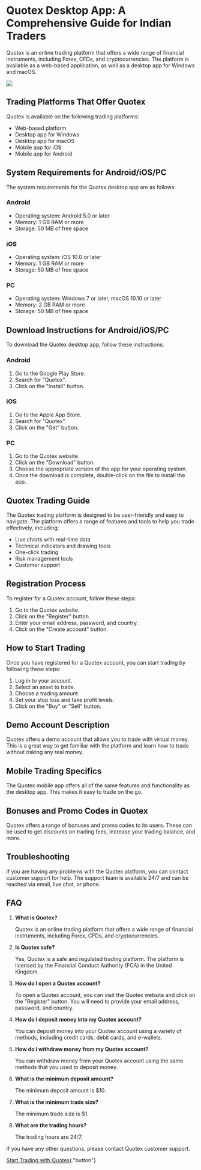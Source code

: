 # Quotex Desktop App: A Comprehensive Guide for Indian Traders

Quotex is an online trading platform that offers a wide range of
financial instruments, including Forex, CFDs, and cryptocurrencies. The
platform is available as a web-based application, as well as a desktop
app for Windows and macOS.

[![](https://static.quotex.io/files/1_en/300_250.jpg)](https://traff.sbs/brokerqxsignupf)

## Trading Platforms That Offer Quotex

Quotex is available on the following trading platforms:

-   Web-based platform
-   Desktop app for Windows
-   Desktop app for macOS
-   Mobile app for iOS
-   Mobile app for Android

## System Requirements for Android/iOS/PC

The system requirements for the Quotex desktop app are as follows:

### Android

-   Operating system: Android 5.0 or later
-   Memory: 1 GB RAM or more
-   Storage: 50 MB of free space

### iOS

-   Operating system: iOS 10.0 or later
-   Memory: 1 GB RAM or more
-   Storage: 50 MB of free space

### PC

-   Operating system: Windows 7 or later, macOS 10.10 or later
-   Memory: 2 GB RAM or more
-   Storage: 50 MB of free space

## Download Instructions for Android/iOS/PC

To download the Quotex desktop app, follow these instructions:

### Android

1.  Go to the Google Play Store.
2.  Search for "Quotex".
3.  Click on the "Install" button.

### iOS

1.  Go to the Apple App Store.
2.  Search for "Quotex".
3.  Click on the "Get" button.

### PC

1.  Go to the Quotex website.
2.  Click on the "Download" button.
3.  Choose the appropriate version of the app for your operating system.
4.  Once the download is complete, double-click on the file to install
    the app.

## Quotex Trading Guide

The Quotex trading platform is designed to be user-friendly and easy to
navigate. The platform offers a range of features and tools to help you
trade effectively, including:

-   Live charts with real-time data
-   Technical indicators and drawing tools
-   One-click trading
-   Risk management tools
-   Customer support

## Registration Process

To register for a Quotex account, follow these steps:

1.  Go to the Quotex website.
2.  Click on the "Register" button.
3.  Enter your email address, password, and country.
4.  Click on the "Create account" button.

## How to Start Trading

Once you have registered for a Quotex account, you can start trading by
following these steps:

1.  Log in to your account.
2.  Select an asset to trade.
3.  Choose a trading amount.
4.  Set your stop loss and take profit levels.
5.  Click on the "Buy" or "Sell" button.

## Demo Account Description

Quotex offers a demo account that allows you to trade with virtual
money. This is a great way to get familiar with the platform and learn
how to trade without risking any real money.

## Mobile Trading Specifics

The Quotex mobile app offers all of the same features and functionality
as the desktop app. This makes it easy to trade on the go.

## Bonuses and Promo Codes in Quotex

Quotex offers a range of bonuses and promo codes to its users. These can
be used to get discounts on trading fees, increase your trading balance,
and more.

## Troubleshooting

If you are having any problems with the Quotex platform, you can contact
customer support for help. The support team is available 24/7 and can be
reached via email, live chat, or phone.

## FAQ

1.  **What is Quotex?**

    Quotex is an online trading platform that offers a wide range of
    financial instruments, including Forex, CFDs, and cryptocurrencies.

2.  **Is Quotex safe?**

    Yes, Quotex is a safe and regulated trading platform. The platform
    is licensed by the Financial Conduct Authority (FCA) in the United
    Kingdom.

3.  **How do I open a Quotex account?**

    To open a Quotex account, you can visit the Quotex website and click
    on the "Register" button. You will need to provide your email
    address, password, and country.

4.  **How do I deposit money into my Quotex account?**

    You can deposit money into your Quotex account using a variety of
    methods, including credit cards, debit cards, and e-wallets.

5.  **How do I withdraw money from my Quotex account?**

    You can withdraw money from your Quotex account using the same
    methods that you used to deposit money.

6.  **What is the minimum deposit amount?**

    The minimum deposit amount is \$10.

7.  **What is the minimum trade size?**

    The minimum trade size is \$1.

8.  **What are the trading hours?**

    The trading hours are 24/7.

If you have any other questions, please contact Quotex customer support.

[Start Trading with
Quotex](\%22https://traff.sbs/quotexonelink\%22){."button"}

